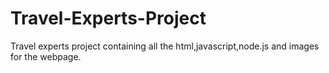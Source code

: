 # Travel-Experts-Project
 Travel experts project containing all the html,javascript,node.js and images for the webpage. 

